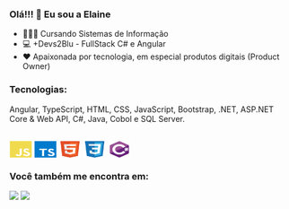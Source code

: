 ### Olá!!! 👋 Eu sou a Elaine

* 👩🏻‍💻 Cursando Sistemas de Informação
* 💻 +Devs2Blu - FullStack C# e Angular 
* ❤️ Apaixonada por tecnologia, em especial produtos digitais (Product Owner)

### Tecnologias:
Angular, TypeScript, HTML, CSS, JavaScript, Bootstrap, .NET, ASP.NET Core & Web API, C#, Java, Cobol e SQL Server.
<div style="display: inline_block"><br>
  <img align="center" alt="Js" height="30" width="40" src="https://raw.githubusercontent.com/devicons/devicon/master/icons/javascript/javascript-plain.svg">
  <img align="center" alt="Ts" height="30" width="40" src="https://raw.githubusercontent.com/devicons/devicon/master/icons/typescript/typescript-plain.svg">
  <img align="center" alt="HTML" height="30" width="40" src="https://raw.githubusercontent.com/devicons/devicon/master/icons/html5/html5-original.svg">
  <img align="center" alt="CSS" height="30" width="40" src="https://raw.githubusercontent.com/devicons/devicon/master/icons/css3/css3-original.svg">
  <img align="center" alt="Csharp" height="30" width="40" src="https://raw.githubusercontent.com/devicons/devicon/master/icons/csharp/csharp-original.svg">
</div>

### Você também me encontra em:
<a href="https://www.linkedin.com/in/elaine-martina-andr%C3%A9/" target="blank"><img src="https://img.shields.io/badge/linkedin-%230077B5.svg?style=for-the-badge&logo=linkedin&logoColor=white" target="_blank"></a>
<a href = "mailto:elainemartina.a@gmail.com"><img src="https://img.shields.io/badge/-Gmail-%23333?style=for-the-badge&logo=gmail&logoColor=white" target="_blank"></a>

<!--
**elainemartina/elainemartina** is a ✨ _special_ ✨ repository because its `README.md` (this file) appears on your GitHub profile.

Here are some ideas to get you started:




-->
